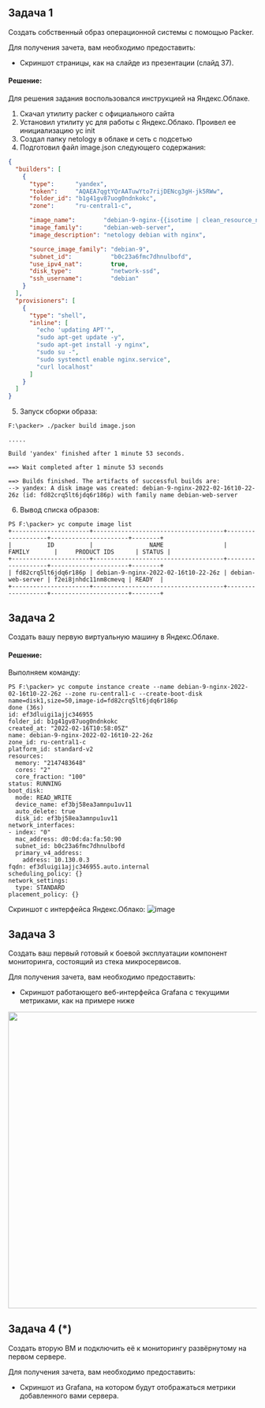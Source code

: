 ## Задача 1

Создать собственный образ операционной системы с помощью Packer.

Для получения зачета, вам необходимо предоставить:
- Скриншот страницы, как на слайде из презентации (слайд 37).

#### Решение:

Для решения задания воспользовался инструкцией на Яндекс.Облаке.
1. Скачал утилиту packer с официального сайта
2. Установил утилиту yc для работы с Яндекс.Облако. Проивел ее инициализацию yc init
3. Создал папку netology в облаке и сеть с подсетью
4. Подготовил файл image.json следующего содержания:
```json
{
  "builders": [
    {
      "type":      "yandex",
      "token":     "AQAEA7qgtYQrAATuwYto7rijDENcg3gH-jk5RWw",
      "folder_id": "b1g41gv87uog0ndnkokc",
      "zone":      "ru-central1-c",

      "image_name":        "debian-9-nginx-{{isotime | clean_resource_name}}",
      "image_family":      "debian-web-server",
      "image_description": "netology debian with nginx",

      "source_image_family": "debian-9",
      "subnet_id":           "b0c23a6fmc7dhnulbofd",
      "use_ipv4_nat":        true,
      "disk_type":           "network-ssd",
      "ssh_username":        "debian"
    }
  ],
  "provisioners": [
    {
      "type": "shell",
      "inline": [
        "echo 'updating APT'",
        "sudo apt-get update -y",
        "sudo apt-get install -y nginx",
        "sudo su -",
        "sudo systemctl enable nginx.service",
        "curl localhost"
      ]
    }
  ]
}
```
5. Запуск сборки образа:
```
F:\packer> ./packer build image.json

.....

Build 'yandex' finished after 1 minute 53 seconds.

==> Wait completed after 1 minute 53 seconds

==> Builds finished. The artifacts of successful builds are:
--> yandex: A disk image was created: debian-9-nginx-2022-02-16t10-22-26z (id: fd82crq5lt6jdq6r186p) with family name debian-web-server
```
6.  Вывод списка образов:
```
PS F:\packer> yc compute image list
+----------------------+-------------------------------------+-------------------+----------------------+--------+
|          ID          |                NAME                 |      FAMILY       |     PRODUCT IDS      | STATUS |
+----------------------+-------------------------------------+-------------------+----------------------+--------+
| fd82crq5lt6jdq6r186p | debian-9-nginx-2022-02-16t10-22-26z | debian-web-server | f2ei8jnhdc11nm8cmevq | READY  |
+----------------------+-------------------------------------+-------------------+----------------------+--------+
```

## Задача 2

Создать вашу первую виртуальную машину в Яндекс.Облаке.

#### Решение:
Выполняем команду:
```
PS F:\packer> yc compute instance create --name debian-9-nginx-2022-02-16t10-22-26z --zone ru-central1-c --create-boot-disk name=disk1,size=50,image-id=fd82crq5lt6jdq6r186p
done (36s)
id: ef3dluigi1ajjc346955
folder_id: b1g41gv87uog0ndnkokc
created_at: "2022-02-16T10:58:05Z"
name: debian-9-nginx-2022-02-16t10-22-26z
zone_id: ru-central1-c
platform_id: standard-v2
resources:
  memory: "2147483648"
  cores: "2"
  core_fraction: "100"
status: RUNNING
boot_disk:
  mode: READ_WRITE
  device_name: ef3bj58ea3amnpu1uv11
  auto_delete: true
  disk_id: ef3bj58ea3amnpu1uv11
network_interfaces:
- index: "0"
  mac_address: d0:0d:da:fa:50:90
  subnet_id: b0c23a6fmc7dhnulbofd
  primary_v4_address:
    address: 10.130.0.3
fqdn: ef3dluigi1ajjc346955.auto.internal
scheduling_policy: {}
network_settings:
  type: STANDARD
placement_policy: {}
```
Скриншот с интерфейса Яндекс.Облако:
![image](https://user-images.githubusercontent.com/64410504/154251665-23271de6-7033-4b9a-b4cd-3e407ea3fc77.png)


## Задача 3

Создать ваш первый готовый к боевой эксплуатации компонент мониторинга, состоящий из стека микросервисов.

Для получения зачета, вам необходимо предоставить:
- Скриншот работающего веб-интерфейса Grafana с текущими метриками, как на примере ниже
<p align="center">
  <img width="1200" height="600" src="./assets/yc_02.png">
</p>

## Задача 4 (*)

Создать вторую ВМ и подключить её к мониторингу развёрнутому на первом сервере.

Для получения зачета, вам необходимо предоставить:
- Скриншот из Grafana, на котором будут отображаться метрики добавленного вами сервера.

